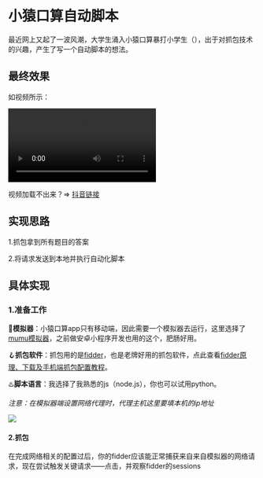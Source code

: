 # 小猿口算自动脚本

最近网上又起了一波风潮，大学生涌入小猿口算暴打小学生（），出于对抓包技术的兴趣，产生了写一个自动脚本的想法。

## 最终效果

如视频所示：

<video src="https://gitee.com/Q717171/fauc3t.top-picture-bed/raw/27eca3846c557cdc0bf879485c11f2e34e220ff6/blogImg/Collection/3/result.mp4"></video>

视频加载不出来？=> [抖音链接](https://www.douyin.com/user/MS4wLjABAAAALRwYctiAsI5JCj48PfF8FMFfWuv1tDkozbtTHenE2aw?modal_id=7423760613282729251&vid=7376166740557974803)

## 实现思路

1.抓包拿到所有题目的答案

2.将请求发送到本地并执行自动化脚本

## 具体实现

### 1.准备工作

🤖**模拟器**：小猿口算app只有移动端，因此需要一个模拟器去运行，这里选择了[mumu模拟器](https://mumu.163.com/)，之前做安卓小程序开发也用的这个，肥肠好用。

🪝**抓包软件**：抓包用的是[fidder](https://www.telerik.com/fiddler)，也是老牌好用的抓包软件，点此查看[fidder原理、下载及手机端抓包配置教程]()。

♨️**脚本语言**：我选择了我熟悉的js（node.js），你也可以试用python。

*注意：在模拟器端设置网络代理时，代理主机这里要填本机的ip地址*

![](C:\Users\5EVEN\AppData\Roaming\Typora\typora-user-images\image-20241009225021667.png)



#### 2.抓包

在完成网络相关的配置过后，你的fidder应该能正常捕获来自来自模拟器的网络请求，现在尝试触发关键请求——点击，并观察fidder的sessions
